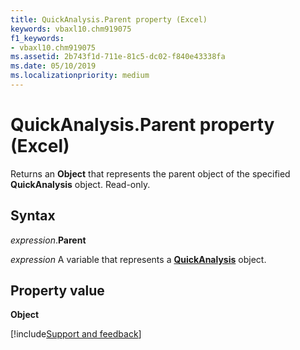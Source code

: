 ```yaml
---
title: QuickAnalysis.Parent property (Excel)
keywords: vbaxl10.chm919075
f1_keywords:
- vbaxl10.chm919075
ms.assetid: 2b743f1d-711e-81c5-dc02-f840e43338fa
ms.date: 05/10/2019
ms.localizationpriority: medium
---
```



# QuickAnalysis.Parent property (Excel)

Returns an **Object** that represents the parent object of the specified **QuickAnalysis** object. Read-only.


## Syntax

_expression_.**Parent**

_expression_ A variable that represents a **[QuickAnalysis](Excel.quickanalysis.md)** object.


## Property value

**Object**




[!include[Support and feedback](~/includes/feedback-boilerplate.md)]